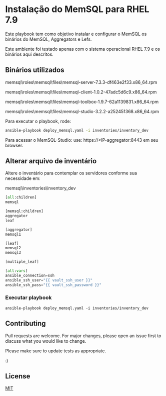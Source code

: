 # Instalação do MemSQL para RHEL 7.9

Este playbook tem como objetivo instalar e configurar o MemSQL os binários do MemSQL, Aggregators e Lefs.

Este ambiente foi testado apenas com o sistema operacional RHEL 7.9 e os binários aqui descritos.


## Binários utilizados
memsql\roles\memsql\files\memsql-server-7.3.3-df463e2f33.x86_64.rpm

memsql\roles\memsql\files\memsql-client-1.0.2-47adc5d6c9.x86_64.rpm

memsql\roles\memsql\files\memsql-toolbox-1.9.7-62a1139831.x86_64.rpm

memsql\roles\memsql\files\memsql-studio-3.2.2-a252451368.x86_64.rpm


Para executar o playbook, rode:
```bash
ansible-playbook deploy_memsql.yaml -i inventories/inventory_dev
```

Para acessar o MemSQL-Studio:
use: https://<IP-aggregator:8443 em seu browser.

## Alterar arquivo de inventário
Altere o inventário para contemplar os servidores conforme sua necessidade em:

memsql\inventories\inventory_dev

```python
[all:children]
memsql

[memsql:children]
aggregator
leaf

[aggregator]
memsql1

[leaf]
memsql2
memsql3

[multiple_leaf]

[all:vars]
ansible_connection=ssh
ansible_ssh_user="{{ vault_ssh_user }}"
ansible_ssh_pass="{{ vault_ssh_password }}"
```
### Executar playbook
```
ansible-playbook deploy_memsql.yaml -i inventories/inventory_dev
```


## Contributing
Pull requests are welcome. For major changes, please open an issue first to discuss what you would like to change.

Please make sure to update tests as appropriate.

:)

## License
[MIT](https://choosealicense.com/licenses/mit/)
